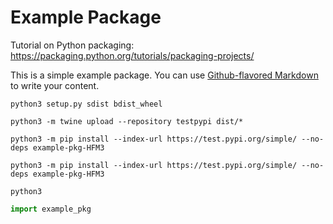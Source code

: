# Example Package
Tutorial on Python packaging: <https://packaging.python.org/tutorials/packaging-projects/>

This is a simple example package. You can use
[Github-flavored Markdown](https://guides.github.com/features/mastering-markdown/)
to write your content.


```console
python3 setup.py sdist bdist_wheel
```

```console
python3 -m twine upload --repository testpypi dist/*
```

```console
python3 -m pip install --index-url https://test.pypi.org/simple/ --no-deps example-pkg-HFM3
```

```console
python3 -m pip install --index-url https://test.pypi.org/simple/ --no-deps example-pkg-HFM3
```

```console
python3
```

```python
import example_pkg
```
